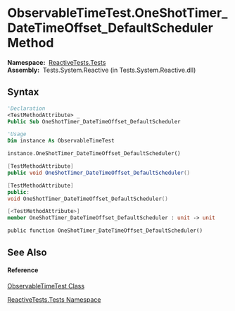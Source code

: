 # ObservableTimeTest.OneShotTimer\_DateTimeOffset\_DefaultScheduler Method

**Namespace:**  [ReactiveTests.Tests](ReactiveTests.Tests\ReactiveTests.Tests.md)  
**Assembly:**  Tests.System.Reactive (in Tests.System.Reactive.dll)

## Syntax

```vb
'Declaration
<TestMethodAttribute> _
Public Sub OneShotTimer_DateTimeOffset_DefaultScheduler
```

```vb
'Usage
Dim instance As ObservableTimeTest

instance.OneShotTimer_DateTimeOffset_DefaultScheduler()
```

```csharp
[TestMethodAttribute]
public void OneShotTimer_DateTimeOffset_DefaultScheduler()
```

```c++
[TestMethodAttribute]
public:
void OneShotTimer_DateTimeOffset_DefaultScheduler()
```

```fsharp
[<TestMethodAttribute>]
member OneShotTimer_DateTimeOffset_DefaultScheduler : unit -> unit 
```

```jscript
public function OneShotTimer_DateTimeOffset_DefaultScheduler()
```

## See Also

#### Reference

[ObservableTimeTest Class](ObservableTimeTest\ObservableTimeTest.md)

[ReactiveTests.Tests Namespace](ReactiveTests.Tests\ReactiveTests.Tests.md)




